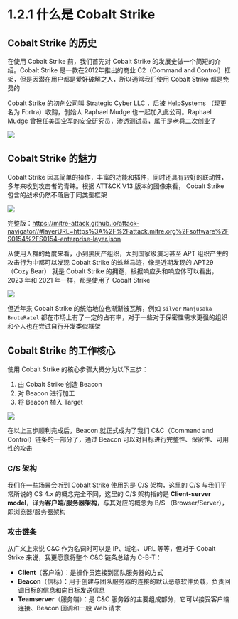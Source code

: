 # 1.2.1 什么是 Cobalt Strike

## Cobalt Strike 的历史

在使用 Cobalt Strike 前，我们首先对 Cobalt Strike 的发展史做一个简短的介绍。Cobalt Strike 是一款在2012年推出的商业 C2（Command and Control）框架，但是因潜在用户都是爱好破解之人，所以通常我们使用 Cobalt Strike 都是免费的

Cobalt Strike 的初创公司叫 Strategic Cyber LLC ，后被 HelpSystems （现更名为 Fortra）收购，创始人 Raphael Mudge 也一起加入此公司。Raphael Mudge 曾担任美国空军的安全研究员，渗透测试员，属于是老兵二次创业了

![](https://s2.loli.net/2023/08/23/81YLe5mVAGFT7R2.png)

## Cobalt Strike 的魅力

Cobalt Strike 因其简单的操作，丰富的功能和插件，同时还具有较好的联动性，多年来收到攻击者的青睐。根据 ATT\&CK V13 版本的图像来看， Cobalt Strike 包含的战术仍然不落后于同类型框架

![](https://s2.loli.net/2023/08/24/Jzoa2E1qPRVfQcr.png)

完整版：https://mitre-attack.github.io/attack-navigator//#layerURL=https%3A%2F%2Fattack.mitre.org%2Fsoftware%2FS0154%2FS0154-enterprise-layer.json

从使用人群的角度来看，小到黑灰产组织，大到国家级演习甚至 APT 组织产生的攻击行为中都可以发现 Cobalt Strike 的蛛丝马迹，像是近期发现的 APT29（Cozy Bear） 就是 Cobalt Strike 的拥趸，根据响应头和响应体可以看出，2023 年和 2021 年一样，都是使用了 Cobalt Strike

![](https://s2.loli.net/2023/08/24/kFHsEuCGYJ1i9y2.png)

但近年来 Cobalt Strike 的统治地位也渐渐被瓦解，例如 `silver` `Manjusaka` `BruteRatel` 都在市场上有了一定的占有率，对于一些对于保密性需求更强的组织和个人也在尝试自行开发类似框架

## Cobalt Strike 的工作核心

使用 Cobalt Strike 的核心步骤大概分为以下三步：

1. 由 Cobalt Strike 创造 Beacon
2. 对 Beacon 进行加工
3. 将 Beacon 植入 Target

![](https://s2.loli.net/2023/08/23/ZW2iHVThLXlAdKR.png)

在以上三步顺利完成后，Beacon 就正式成为了我们 C\&C（Command and Control）链条的一部分了，通过 Beacon 可以对目标进行完整性、保密性、可用性的攻击

### C/S 架构

我们在一些场景会听到 Cobalt Strike 使用的是 C/S 架构，这里的 C/S 与我们平常所说的 CS 4.x 的概念完全不同，这里的 C/S 架构指的是 **Client-server model**，译为**客户端/服务器架构**，与其对应的概念为 B/S （Browser/Server），即浏览器/服务器架构

### 攻击链条

从广义上来说 C\&C 作为名词时可以是 IP、域名、URL 等等，但对于 Cobalt Strike 来说，我更愿意将整个 C\&C 链条总结为 C-B-T：

* **Client**（客户端）：是操作员连接到团队服务器的方式
* **Beacon**（信标）：用于创建与团队服务器的连接的默认恶意软件负载，负责回调目标的信息和向目标发送信息
* **Teamserver**（服务端）：是 C\&C 服务器的主要组成部分，它可以接受客户端连接、Beacon 回调和一般 Web 请求
